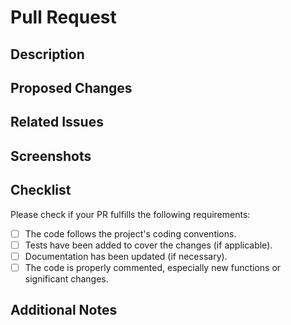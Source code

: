 # Pull Request

## Description
[//]: # (Briefly describe the changes introduced by this pull request.)

## Proposed Changes
[//]: # (List the proposed changes introduced by this pull request.)

## Related Issues
[//]: # (List any related issues addressed or fixed by this pull request.)

## Screenshots
[//]: # (Include any relevant screenshots or visuals if applicable.)

## Checklist
Please check if your PR fulfills the following requirements:
- [ ] The code follows the project's coding conventions.
- [ ] Tests have been added to cover the changes (if applicable).
- [ ] Documentation has been updated (if necessary).
- [ ] The code is properly commented, especially new functions or significant changes.

## Additional Notes
[//]: # (Add any additional notes or context for the reviewers.)